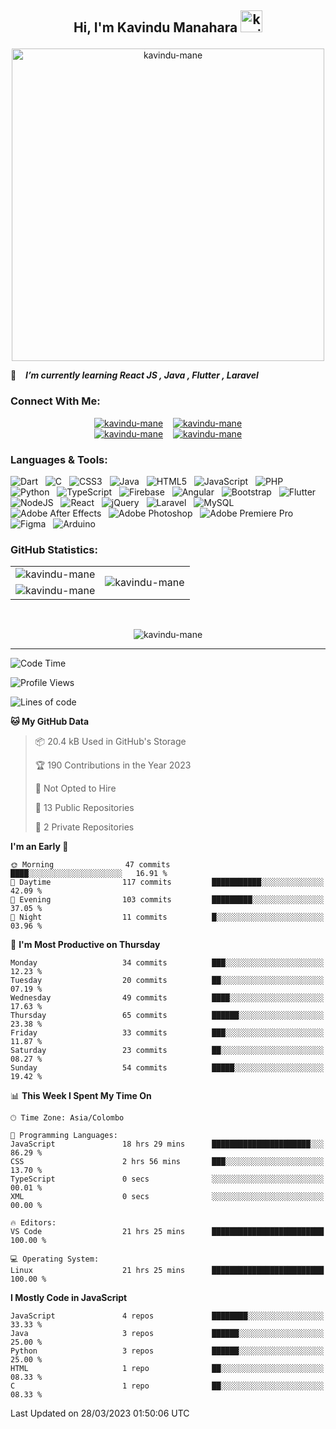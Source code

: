 ## <p align ="center">Hi, I'm Kavindu Manahara <img src="https://media.giphy.com/media/hvRJCLFzcasrR4ia7z/giphy.gif" alt= "kavindu-mane" width="35"> </p>

<div align = "center">
    <img src = "https://github.com/kavindu-mane/kavindu-mane/blob/main/Code%20typing-bro.svg" alt= "kavindu-mane" width="500"/>
</div>

🌱 &ensp; ***I’m currently learning React JS  , Java  , Flutter , Laravel***

### Connect With Me:
<div align="center">
    <a href="https://facebook.com/mane.on.fb"><img src="https://img.shields.io/badge/Facebook-Kavindu%20M%20Wanniarachchi-%231877F2?style=flat&logo=facebook&logoColor=white" alt="kavindu-mane"/></a>&nbsp; &nbsp;
    <a href="https://instagram.com/kavindu_m_wanniarachchi"><img src="https://img.shields.io/badge/Instagram-Kavindu%20M%20Wanniarachchi-%23E4405F?style=flat&logo=instagram&logoColor=white" alt="kavindu-mane"/></a><br>
    <a href="https://linkedin.com/in/kavindu-wanniarachchi"><img src="https://img.shields.io/badge/LinkedIn-Kavindu%20M%20Wanniarachchi-%230077B5?style=flat&logo=linkedin&logoColor=white" alt="kavindu-mane"/></a>&nbsp; &nbsp;
    <a href="https://twitter.com/kavindu_mane"><img src="https://img.shields.io/badge/Twitter-Kavindu%20M%20Wanniarachchi-%231DA1F2?style=flat&logo=twitter&logoColor=white" alt="kavindu-mane"/></a>
</div>

### Languages & Tools:
![Dart](https://img.shields.io/badge/dart-%230175C2.svg?style=flat&logo=dart&logoColor=white) &nbsp;
![C](https://img.shields.io/badge/c-%2300599C.svg?style=flat&logo=c&logoColor=white) &nbsp;
![CSS3](https://img.shields.io/badge/css3-%231572B6.svg?style=flat&logo=css3&logoColor=white) &nbsp;
![Java](https://img.shields.io/badge/java-%23ED8B00.svg?style=flat&logo=java&logoColor=white) &nbsp;
![HTML5](https://img.shields.io/badge/html5-%23E34F26.svg?style=flat&logo=html5&logoColor=white) &nbsp;
![JavaScript](https://img.shields.io/badge/javascript-%23323330.svg?style=flat&logo=javascript&logoColor=%23F7DF1E) &nbsp;
![PHP](https://img.shields.io/badge/php-%23777BB4.svg?style=flat&logo=php&logoColor=white) &nbsp;
![Python](https://img.shields.io/badge/python-3670A0?style=flat&logo=python&logoColor=ffdd54) &nbsp;
![TypeScript](https://img.shields.io/badge/typescript-%23007ACC.svg?style=flat&logo=typescript&logoColor=white) &nbsp;
![Firebase](https://img.shields.io/badge/firebase-%23039BE5.svg?style=flat&logo=firebase) &nbsp;
![Angular](https://img.shields.io/badge/angular-%23DD0031.svg?style=flat&logo=angular&logoColor=white) &nbsp;
![Bootstrap](https://img.shields.io/badge/bootstrap-%23563D7C.svg?style=flat&logo=bootstrap&logoColor=white) &nbsp;
![Flutter](https://img.shields.io/badge/Flutter-%2302569B.svg?style=flat&logo=Flutter&logoColor=white) &nbsp;
![NodeJS](https://img.shields.io/badge/node.js-6DA55F?style=flat&logo=node.js&logoColor=white) &nbsp;
![React](https://img.shields.io/badge/react-%2320232a.svg?style=flat&logo=react&logoColor=%2361DAFB) &nbsp;
![jQuery](https://img.shields.io/badge/jquery-%230769AD.svg?style=flat&logo=jquery&logoColor=white) &nbsp;
![Laravel](https://img.shields.io/badge/laravel-%23FF2D20.svg?style=flat&logo=laravel&logoColor=white) &nbsp;
![MySQL](https://img.shields.io/badge/mysql-%2300f.svg?style=flat&logo=mysql&logoColor=white) &nbsp;
![Adobe After Effects](https://img.shields.io/badge/Adobe%20After%20Effects-9999FF.svg?style=flat&logo=Adobe%20After%20Effects&logoColor=white) &nbsp;
![Adobe Photoshop](https://img.shields.io/badge/adobephotoshop-%2331A8FF.svg?style=flat&logo=adobephotoshop&logoColor=white) &nbsp;
![Adobe Premiere Pro](https://img.shields.io/badge/Adobe%20Premiere%20Pro-9999FF.svg?style=flat&logo=Adobe%20Premiere%20Pro&logoColor=white) &nbsp;
![Figma](https://img.shields.io/badge/figma-%23F24E1E.svg?style=flat&logo=figma&logoColor=white) &nbsp;
![Arduino](https://img.shields.io/badge/-Arduino-00979D?style=flat&logo=Arduino&logoColor=white)


### GitHub Statistics:

<div align="center">
    <table>
        <tr>
            <td align="right">
                <img src="https://github-readme-stats.vercel.app/api?username=kavindu-mane&theme=blue-green&hide_border=false&include_all_commits=false&count_private=false" alt="kavindu-mane" />
            </td>
            <td rowspan="2">
                <img src="https://github-readme-stats.vercel.app/api/top-langs/?username=kavindu-mane&theme=blue-green&hide_border=false&include_all_commits=false&count_private=false&langs_count=8" alt="kavindu-mane" />
            </td>
        </tr>
        <tr>
            <td>
                <img src="https://github-readme-streak-stats.herokuapp.com/?user=kavindu-mane&theme=blue-green&hide_border=false" alt="kavindu-mane" />
            </td>
        </tr>
    </table>
</div>
 <br>

<p align="center"><img align="center" src="https://github-profile-trophy.vercel.app/?username=kavindu-mane&theme=radical&no-frame=false&no-bg=false&margin-w=5" alt="kavindu-mane" /></p>

---

<!--START_SECTION:waka-->
![Code Time](http://img.shields.io/badge/Code%20Time-141%20hrs%2027%20mins-blue)

![Profile Views](http://img.shields.io/badge/Profile%20Views-67-blue)

![Lines of code](https://img.shields.io/badge/From%20Hello%20World%20I%27ve%20Written-118.0%20thousand%20lines%20of%20code-blue)

**🐱 My GitHub Data** 

> 📦 20.4 kB Used in GitHub's Storage 
 > 
> 🏆 190 Contributions in the Year 2023
 > 
> 🚫 Not Opted to Hire
 > 
> 📜 13 Public Repositories 
 > 
> 🔑 2 Private Repositories 
 > 
**I'm an Early 🐤** 

```text
🌞 Morning                47 commits          ████░░░░░░░░░░░░░░░░░░░░░   16.91 % 
🌆 Daytime                117 commits         ███████████░░░░░░░░░░░░░░   42.09 % 
🌃 Evening                103 commits         █████████░░░░░░░░░░░░░░░░   37.05 % 
🌙 Night                  11 commits          █░░░░░░░░░░░░░░░░░░░░░░░░   03.96 % 
```
📅 **I'm Most Productive on Thursday** 

```text
Monday                   34 commits          ███░░░░░░░░░░░░░░░░░░░░░░   12.23 % 
Tuesday                  20 commits          ██░░░░░░░░░░░░░░░░░░░░░░░   07.19 % 
Wednesday                49 commits          ████░░░░░░░░░░░░░░░░░░░░░   17.63 % 
Thursday                 65 commits          ██████░░░░░░░░░░░░░░░░░░░   23.38 % 
Friday                   33 commits          ███░░░░░░░░░░░░░░░░░░░░░░   11.87 % 
Saturday                 23 commits          ██░░░░░░░░░░░░░░░░░░░░░░░   08.27 % 
Sunday                   54 commits          █████░░░░░░░░░░░░░░░░░░░░   19.42 % 
```


📊 **This Week I Spent My Time On** 

```text
🕑︎ Time Zone: Asia/Colombo

💬 Programming Languages: 
JavaScript               18 hrs 29 mins      ██████████████████████░░░   86.29 % 
CSS                      2 hrs 56 mins       ███░░░░░░░░░░░░░░░░░░░░░░   13.70 % 
TypeScript               0 secs              ░░░░░░░░░░░░░░░░░░░░░░░░░   00.01 % 
XML                      0 secs              ░░░░░░░░░░░░░░░░░░░░░░░░░   00.00 % 

🔥 Editors: 
VS Code                  21 hrs 25 mins      █████████████████████████   100.00 % 

💻 Operating System: 
Linux                    21 hrs 25 mins      █████████████████████████   100.00 % 
```

**I Mostly Code in JavaScript** 

```text
JavaScript               4 repos             ████████░░░░░░░░░░░░░░░░░   33.33 % 
Java                     3 repos             ██████░░░░░░░░░░░░░░░░░░░   25.00 % 
Python                   3 repos             ██████░░░░░░░░░░░░░░░░░░░   25.00 % 
HTML                     1 repo              ██░░░░░░░░░░░░░░░░░░░░░░░   08.33 % 
C                        1 repo              ██░░░░░░░░░░░░░░░░░░░░░░░   08.33 % 
```




 Last Updated on 28/03/2023 01:50:06 UTC
<!--END_SECTION:waka-->

